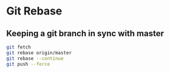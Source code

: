 # Git Rebase

## Keeping a git branch in sync with master

```bash
git fetch
git rebase origin/master
git rebase --continue
git push --force
```